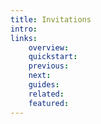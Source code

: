 ```yaml
---
title: Invitations
intro:
links:
    overview:
    quickstart:
    previous:
    next:
    guides:
    related:
    featured:
---
```

